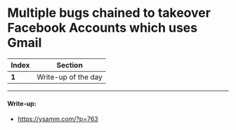 #  Multiple bugs chained to takeover Facebook Accounts which uses Gmail

Index | Section
--- | ---
**1** | Write-up of the day

___


#### Write-up: 

* https://ysamm.com/?p=763
